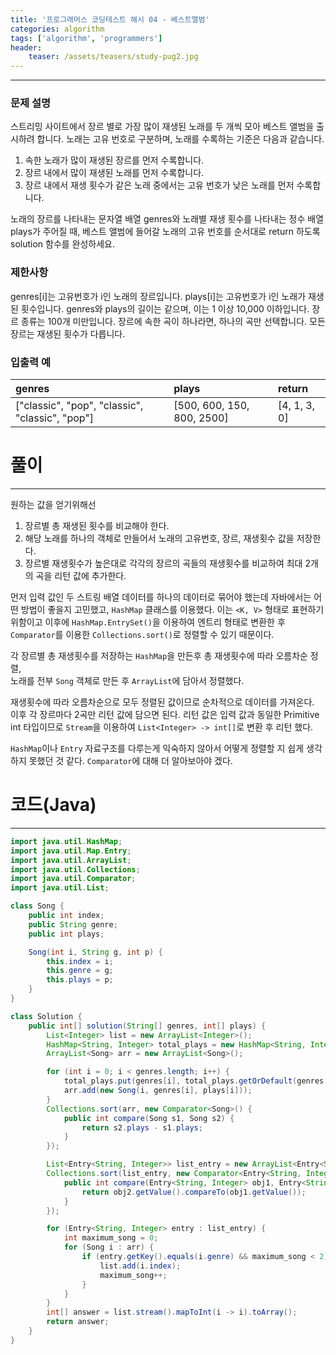 ```yaml
---
title: '프로그래머스 코딩테스트 해시 04 - 베스트앨범'
categories: algorithm
tags: ['algorithm', 'programmers']
header:
    teaser: /assets/teasers/study-pug2.jpg
---
```

- - -
### 문제 설명
스트리밍 사이트에서 장르 별로 가장 많이 재생된 노래를 두 개씩 모아 베스트 앨범을 출시하려 합니다. 노래는 고유 번호로 구분하며, 노래를 수록하는 기준은 다음과 같습니다.
1. 속한 노래가 많이 재생된 장르를 먼저 수록합니다.
2. 장르 내에서 많이 재생된 노래를 먼저 수록합니다.
3. 장르 내에서 재생 횟수가 같은 노래 중에서는 고유 번호가 낮은 노래를 먼저 수록합니다.

노래의 장르를 나타내는 문자열 배열 genres와 노래별 재생 횟수를 나타내는 정수 배열 plays가 주어질 때, 베스트 앨범에 들어갈 노래의 고유 번호를 순서대로 return 하도록 solution 함수를 완성하세요.
### 제한사항
genres[i]는 고유번호가 i인 노래의 장르입니다.
plays[i]는 고유번호가 i인 노래가 재생된 횟수입니다.
genres와 plays의 길이는 같으며, 이는 1 이상 10,000 이하입니다.
장르 종류는 100개 미만입니다.
장르에 속한 곡이 하나라면, 하나의 곡만 선택합니다.
모든 장르는 재생된 횟수가 다릅니다.
### 입출력 예

| genres                                          | plays                      | return       |
| :---------------------------------------------- | :------------------------- | :----------- |
| ["classic", "pop", "classic", "classic", "pop"] | [500, 600, 150, 800, 2500] | [4, 1, 3, 0] |

# 풀이
- - -   

원하는 값을 얻기위해선

1. 장르별 총 재생된 횟수를 비교해야 한다.
2. 해당 노래를 하나의 객체로 만들어서 노래의 고유번호, 장르, 재생횟수 값을 저장한다.
3. 장르별 재생횟수가 높은대로 각각의 장르의 곡들의 재생횟수를 비교하여 최대 2개의 곡을 리턴 값에 추가한다.

먼저 입력 값인 두 스트링 배열 데이터를 하나의 데이터로 묶어야 했는데 자바에서는 어떤 방법이 좋을지 고민했고, `HashMap` 클래스를 이용했다. 이는 `<K, V>` 형태로 표현하기 위함이고 이후에 `HashMap.EntrySet()`을 이용하여 엔트리 형태로 변환한 후  `Comparator`를 이용한 `Collections.sort()`로 정렬할 수 있기 때문이다.

각 장르별 총 재생횟수를 저장하는 `HashMap`을 만든후 총 재생횟수에 따라 오름차순 정렬,   
노래를 전부 `Song` 객체로 만든 후 `ArrayList`에 담아서 정렬했다.

재생횟수에 따라 오름차순으로 모두 정렬된 값이므로 순차적으로 데이터를 가져온다.   
이후 각 장르마다 2곡만 리턴 값에 담으면 된다. 리턴 값은 입력 값과 동일한 Primitive int 타입이므로 `Stream`을 이용하여 `List<Integer> -> int[]`로 변환 후 리턴 했다.

`HashMap`이나 `Entry` 자료구조를 다루는게 익숙하지 않아서 어떻게 정렬할 지 쉽게 생각하지 못했던 것 같다. `Comparator`에 대해 더 알아보아야 겠다.

# 코드(Java)
- - -
```java
import java.util.HashMap;
import java.util.Map.Entry;
import java.util.ArrayList;
import java.util.Collections;
import java.util.Comparator;
import java.util.List;

class Song {
    public int index;
    public String genre;
    public int plays;

    Song(int i, String g, int p) {
        this.index = i;
        this.genre = g;
        this.plays = p;
    }
}

class Solution {
    public int[] solution(String[] genres, int[] plays) {
        List<Integer> list = new ArrayList<Integer>();
        HashMap<String, Integer> total_plays = new HashMap<String, Integer>();
        ArrayList<Song> arr = new ArrayList<Song>();

        for (int i = 0; i < genres.length; i++) {
            total_plays.put(genres[i], total_plays.getOrDefault(genres[i], 0) + plays[i]);
            arr.add(new Song(i, genres[i], plays[i]));
        }
        Collections.sort(arr, new Comparator<Song>() {
            public int compare(Song s1, Song s2) {
                return s2.plays - s1.plays;
            }
        });

        List<Entry<String, Integer>> list_entry = new ArrayList<Entry<String, Integer>>(total_plays.entrySet());
        Collections.sort(list_entry, new Comparator<Entry<String, Integer>>() {
            public int compare(Entry<String, Integer> obj1, Entry<String, Integer> obj2) {
                return obj2.getValue().compareTo(obj1.getValue());
            }
        });

        for (Entry<String, Integer> entry : list_entry) {
            int maximum_song = 0;
            for (Song i : arr) {
                if (entry.getKey().equals(i.genre) && maximum_song < 2) {
                    list.add(i.index);
                    maximum_song++;
                }
            }
        }
        int[] answer = list.stream().mapToInt(i -> i).toArray();
        return answer;
    }
}
```
